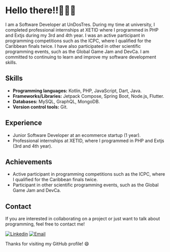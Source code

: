 # Hello there‼👋👨‍💻

I am a  Software Developer at UnDosTres. During my time at university, I completed professional internships at XETID where I programmed in PHP and Extjs during my 3rd and 4th year. I was an active participant in programming competitions such as the ICPC, where I qualified for the Caribbean finals twice. I have also participated in other scientific programming events, such as the Global Game Jam and DevCa. I am committed to continuing to learn and improve my software development skills.

## Skills

- **Programming languages:** Kotlin, PHP, JavaScript, Dart, Java.
- **Frameworks/Libraries:** Jetpack Compose, Spring Boot, Node.js, Flutter.
- **Databases:** MySQL, GraphQL, MongoDB.
- **Version control tools:** Git.
  
## Experience

- Junior Software Developer at an ecommerce startup (1 year).
- Professional internships at XETID, where I programmed in PHP and Extjs (3rd and 4th year).

## Achievements

- Active participant in programming competitions such as the ICPC, where I qualified for the Caribbean finals twice.
- Participant in other scientific programming events, such as the Global Game Jam and DevCa.

## Contact

If you are interested in collaborating on a project or just want to talk about programming, feel free to contact me!

[![Linkedin](https://img.shields.io/badge/-LinkedIn-blue?style=flat-square&logo=Linkedin&logoColor=white&link=https://www.linkedin.com/in/fabian-ortiz-maestre/)](https://www.linkedin.com/in/fabian-ortiz-maestre/)
[![Email](https://img.shields.io/badge/-Email-red?style=flat-square&logo=gmail&logoColor=white&link=mailto:fmaestre98@gmail.com)](mailto:fmaestre98@gmail.com)

Thanks for visiting my GitHub profile! 😄

